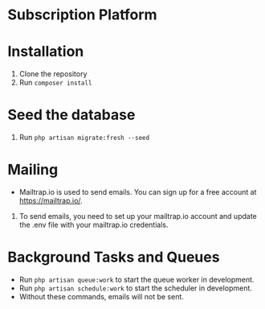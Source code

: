 # Subscription Platform

# Installation
1. Clone the repository
2. Run `composer install`

# Seed the database
1. Run `php artisan migrate:fresh --seed`

# Mailing
- Mailtrap.io is used to send emails. You can sign up for a free account at https://mailtrap.io/.
1. To send emails, you need to set up your mailtrap.io account and update the .env file with your mailtrap.io credentials.

# Background Tasks and Queues
- Run `php artisan queue:work` to start the queue worker in development.
- Run `php artisan schedule:work` to start the scheduler in development.
- Without these commands, emails will not be sent.
